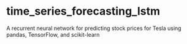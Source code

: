 # time_series_forecasting_lstm
A recurrent neural network for predicting stock prices for Tesla using pandas, TensorFlow, and scikit-learn
